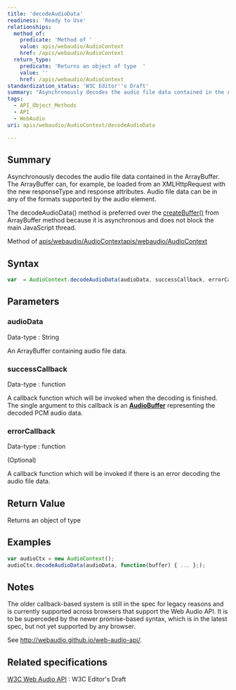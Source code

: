 ```yaml
---
title: 'decodeAudioData'
readiness: 'Ready to Use'
relationships:
  method_of:
    predicate: 'Method of '
    value: apis/webaudio/AudioContext
    href: /apis/webaudio/AudioContext
  return_type:
    predicate: 'Returns an object of type  '
    value: ''
    href: /apis/webaudio/AudioContext
standardization_status: 'W3C Editor''s Draft'
summary: "Asynchronously decodes the audio file data contained in the ArrayBuffer. The ArrayBuffer can, for example, be loaded from an XMLHttpRequest with the new responseType and response attributes. Audio file data can be in any of the formats supported by the audio element.\n"
tags:
  - API_Object_Methods
  - API
  - WebAudio
uri: apis/webaudio/AudioContext/decodeAudioData

---
```

## Summary

Asynchronously decodes the audio file data contained in the ArrayBuffer. The ArrayBuffer can, for example, be loaded from an XMLHttpRequest with the new responseType and response attributes. Audio file data can be in any of the formats supported by the audio element.

The decodeAudioData() method is preferred over the [createBuffer()](/apis/webaudio/AudioContext/createBuffer) from ArrayBuffer method because it is asynchronous and does not block the main JavaScript thread.

Method of [apis/webaudio/AudioContext](/apis/webaudio/AudioContext)[apis/webaudio/AudioContext](/apis/webaudio/AudioContext)

## Syntax

``` js
var  = AudioContext.decodeAudioData(audioData, successCallback, errorCallback);
```

## Parameters

### audioData

 Data-type
:   String

 An ArrayBuffer containing audio file data.

### successCallback

 Data-type
:   function

 A callback function which will be invoked when the decoding is finished. The single argument to this callback is an [**AudioBuffer**](/apis/webaudio/AudioBuffer) representing the decoded PCM audio data.

### errorCallback

 Data-type
:   function

(Optional)

A callback function which will be invoked if there is an error decoding the audio file data.

## Return Value

Returns an object of type

## Examples

``` js
var audioCtx = new AudioContext();
audioCtx.decodeAudioData(audioData, function(buffer) { ... };);
```

## Notes

The older callback-based system is still in the spec for legacy reasons and is currently supported across browsers that support the Web Audio API. It is to be superceded by the newer promise-based syntax, which is in the latest spec, but not yet supported by any browser.

See <http://webaudio.github.io/web-audio-api/>.

## Related specifications

[W3C Web Audio API](http://webaudio.github.io/web-audio-api/)
:   W3C Editor's Draft

